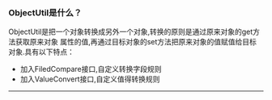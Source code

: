 ### ObjectUtil是什么？
ObjectUtil是把一个对象转换成另外一个对象,转换的原则是通过原来对象的get方法获取原来对象
属性的值,再通过目标对象的set方法把原来对象的值赋值给目标对象.具有以下特点：

* 加入FiledCompare接口,自定义转换字段规则
* 加入ValueConvert接口,自定义值得转换规则

----------

